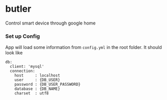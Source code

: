 # butler
Control smart device through google home


### Set up Config
App will load some information from `config.yml` in the root folder. It should look like

```
db:
  client: 'mysql'
  connection:
    host     : localhost
    user     : {DB_USER}
    password : {DB_USER_PASSWORD}
    database : {DB_NAME}
    charset  : utf8
```
